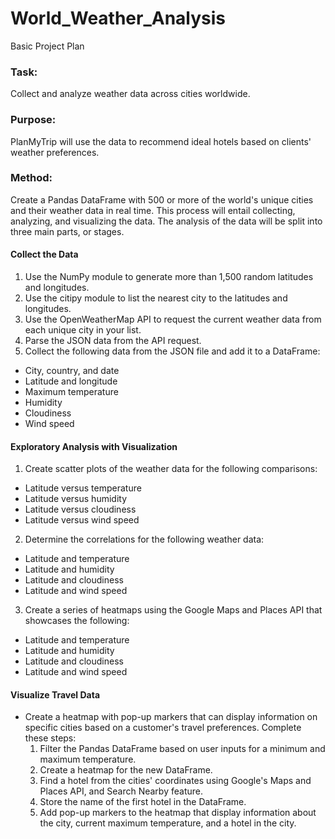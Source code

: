 # World_Weather_Analysis
Basic Project Plan

### Task:
Collect and analyze weather data across cities worldwide.

### Purpose:
PlanMyTrip will use the data to recommend ideal hotels based on clients' weather preferences.
### Method:
Create a Pandas DataFrame with 500 or more of the world's unique cities and their weather data in real time. This process will entail collecting, analyzing, and visualizing the data. The analysis of the data will be split into three main parts, or stages.
#### Collect the Data
1. Use the NumPy module to generate more than 1,500 random latitudes and longitudes.
2. Use the citipy module to list the nearest city to the latitudes and longitudes.
3. Use the OpenWeatherMap API to request the current weather data from each unique city in your list.
4. Parse the JSON data from the API request.
5. Collect the following data from the JSON file and add it to a DataFrame:
- City, country, and date
- Latitude and longitude
- Maximum temperature
- Humidity
- Cloudiness
- Wind speed
#### Exploratory Analysis with Visualization
1. Create scatter plots of the weather data for the following comparisons:
- Latitude versus temperature
- Latitude versus humidity
- Latitude versus cloudiness
- Latitude versus wind speed
2. Determine the correlations for the following weather data:
- Latitude and temperature
- Latitude and humidity
- Latitude and cloudiness
- Latitude and wind speed
3. Create a series of heatmaps using the Google Maps and Places API that showcases the following:
- Latitude and temperature
- Latitude and humidity
- Latitude and cloudiness
- Latitude and wind speed
#### Visualize Travel Data
- Create a heatmap with pop-up markers that can display information on specific cities based on a customer's travel preferences. Complete these steps:
  1. Filter the Pandas DataFrame based on user inputs for a minimum and maximum temperature.
  2. Create a heatmap for the new DataFrame.
  3. Find a hotel from the cities' coordinates using Google's Maps and Places API, and Search Nearby feature.
  4. Store the name of the first hotel in the DataFrame.
  5. Add pop-up markers to the heatmap that display information about the city, current maximum temperature, and a hotel in the city.
